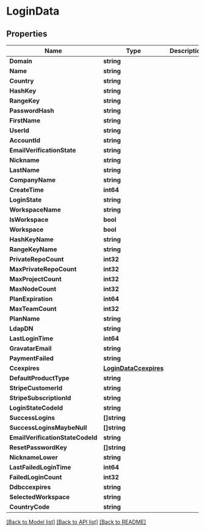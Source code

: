 # LoginData

## Properties

Name | Type | Description | Notes
------------ | ------------- | ------------- | -------------
**Domain** | **string** |  | [optional] 
**Name** | **string** |  | [optional] 
**Country** | **string** |  | [optional] 
**HashKey** | **string** |  | [optional] 
**RangeKey** | **string** |  | [optional] 
**PasswordHash** | **string** |  | [optional] 
**FirstName** | **string** |  | [optional] 
**UserId** | **string** |  | [optional] 
**AccountId** | **string** |  | [optional] 
**EmailVerificationState** | **string** |  | [optional] 
**Nickname** | **string** |  | [optional] 
**LastName** | **string** |  | [optional] 
**CompanyName** | **string** |  | [optional] 
**CreateTime** | **int64** |  | [optional] 
**LoginState** | **string** |  | [optional] 
**WorkspaceName** | **string** |  | [optional] 
**IsWorkspace** | **bool** |  | [optional] 
**Workspace** | **bool** |  | [optional] 
**HashKeyName** | **string** |  | [optional] 
**RangeKeyName** | **string** |  | [optional] 
**PrivateRepoCount** | **int32** |  | [optional] 
**MaxPrivateRepoCount** | **int32** |  | [optional] 
**MaxProjectCount** | **int32** |  | [optional] 
**MaxNodeCount** | **int32** |  | [optional] 
**PlanExpiration** | **int64** |  | [optional] 
**MaxTeamCount** | **int32** |  | [optional] 
**PlanName** | **string** |  | [optional] 
**LdapDN** | **string** |  | [optional] 
**LastLoginTime** | **int64** |  | [optional] 
**GravatarEmail** | **string** |  | [optional] 
**PaymentFailed** | **string** |  | [optional] 
**Ccexpires** | [**LoginDataCcexpires**](LoginData_ccexpires.md) |  | [optional] 
**DefaultProductType** | **string** |  | [optional] 
**StripeCustomerId** | **string** |  | [optional] 
**StripeSubscriptionId** | **string** |  | [optional] 
**LoginStateCodeId** | **string** |  | [optional] 
**SuccessLogins** | **[]string** |  | [optional] 
**SuccessLoginsMaybeNull** | **[]string** |  | [optional] 
**EmailVerificationStateCodeId** | **string** |  | [optional] 
**ResetPasswordKey** | **[]string** |  | [optional] 
**NicknameLower** | **string** |  | [optional] 
**LastFailedLoginTime** | **int64** |  | [optional] 
**FailedLoginCount** | **int32** |  | [optional] 
**Ddbccexpires** | **string** |  | [optional] 
**SelectedWorkspace** | **string** |  | [optional] 
**CountryCode** | **string** |  | [optional] 

[[Back to Model list]](../README.md#documentation-for-models) [[Back to API list]](../README.md#documentation-for-api-endpoints) [[Back to README]](../README.md)


